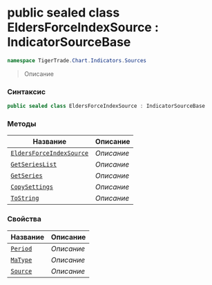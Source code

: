 
# public sealed class EldersForceIndexSource : IndicatorSourceBase
```csharp
namespace TigerTrade.Chart.Indicators.Sources
```



> Описание

### Синтаксис
```csharp
public sealed class EldersForceIndexSource : IndicatorSourceBase
```


### Методы
| Название | Описание |
| --- | --- |
| [`EldersForceIndexSource`](./EldersForceIndexSource.cs/Методы/EldersForceIndexSource.md) | *Описание* |
| [`GetSeriesList`](./EldersForceIndexSource.cs/Методы/GetSeriesList.md) | *Описание* |
| [`GetSeries`](./EldersForceIndexSource.cs/Методы/GetSeries.md) | *Описание* |
| [`CopySettings`](./EldersForceIndexSource.cs/Методы/CopySettings.md) | *Описание* |
| [`ToString`](./EldersForceIndexSource.cs/Методы/ToString.md) | *Описание* |

### Свойства
| Название | Описание |
| --- | --- |
| [`Period`](./EldersForceIndexSource.cs/Свойства/Period.md) | *Описание* |
| [`MaType`](./EldersForceIndexSource.cs/Свойства/MaType.md) | *Описание* |
| [`Source`](./EldersForceIndexSource.cs/Свойства/Source.md) | *Описание* |



